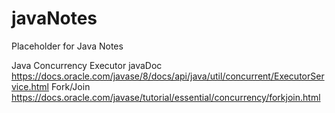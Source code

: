 # javaNotes
Placeholder for Java Notes

Java Concurrency
Executor javaDoc
  https://docs.oracle.com/javase/8/docs/api/java/util/concurrent/ExecutorService.html
Fork/Join
  https://docs.oracle.com/javase/tutorial/essential/concurrency/forkjoin.html
